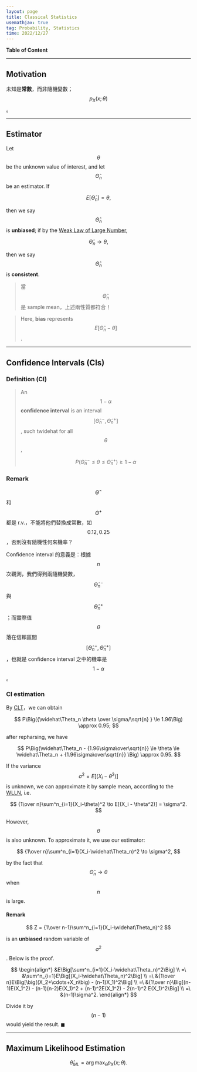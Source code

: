 ```yaml
---
layout: page
title: Classical Statistics
usemathjax: true
tag: Probability, Statistics
time: 2022/12/27
---
```


**Table of Content**


---

## Motivation

未知是**常數**，而非隨機變數；$$p_X(x; \theta)$$。

---

## Estimator

Let $$\theta$$ be the unknown value of interest, and let $$\widehat \Theta_n$$ be an estimator. If 

$$
E[\widehat \Theta_n] = \theta,
$$

then we say $$\widehat \Theta_n$$ is **unbiased**; if by the [Weak Law of Large Number](../D-WLLN),

$$
\widehat \Theta_n \to \theta,
$$

then we say $$\widehat \Theta_n$$ is **consistent**.

> 當 $$\widehat \Theta_n$$ 是 sample mean，上述兩性質都符合！

> Here, **bias** represents $$E[\widehat \Theta_n-\theta]$$.

---

## Confidence Intervals (CIs)

### Definition (CI)
> An $$1-\alpha$$ **confidence interval** is an interval $$[\widehat\Theta_n^{-}, \widehat\Theta_n^{+}]$$, such twidehat for all $$\theta$$,
>
> $$
> P(\widehat\Theta_n^{-} \le \theta \le \widehat\Theta_n^{+}) \ge 1-\alpha
> $$

### Remark

$$\widehat\Theta^{-}$$ 和 $$\widehat\Theta^{+}$$ 都是 r.v.，不能將他們替換成常數，如 $$0.12, 0.25$$，否則沒有隨機性何來機率？

Confidence interval 的意義是：根據 $$n$$ 次觀測，我們得到兩隨機變數，$$\widehat\Theta_n^{-}$$ 與 $$\widehat\Theta_n^{+}$$；而實際值 $$\theta$$ 落在信賴區間 $$[\widehat\Theta_n^{-}, \widehat\Theta_n^{+}]$$，也就是 confidence interval 之中的機率是 $$1-\alpha$$。

### CI estimation

By [CLT](../E-clt)，we can obtain

$$
P\Big({\widehat\Theta_n  \theta \over \sigma/\sqrt{n} } \le 1.96\Big) \approx 0.95;
$$

after repharsing, we have

$$
P\Big(\widehat\Theta_n - {1.96\sigma\over\sqrt{n}} \le \theta \le \widehat\Theta_n + {1.96\sigma\over\sqrt{n}} \Big) \approx 0.95.
$$

If the variance $$\sigma^2 = E[(X_i - \theta^2)] $$ is unknown, we can approximate it by sample mean, according to the [WLLN](../D-WLLN), i.e.

$$
{1\over n}\sum^n_{i=1}(X_i-\theta)^2 \to E[(X_i - \theta^2)] = \sigma^2.
$$

However, $$\theta$$ is also unknown. To approximate it, we use our estimator:

$$
{1\over n}\sum^n_{i=1}(X_i-\widehat\Theta_n)^2 \to \sigma^2,
$$

by the fact that $$\widehat\Theta_n \to \theta$$ when $$n$$ is large. 

#### Remark

$$
Z = {1\over n-1}\sum^n_{i=1}(X_i-\widehat\Theta_n)^2
$$

is an **unbiased** random variable of $$\sigma^2$$. Below is the proof.

$$
\begin{align*}
  &E\Big[\sum^n_{i=1}(X_i-\widehat\Theta_n)^2\Big] \\
=\ &\sum^n_{i=1}E\Big[(X_i-\widehat\Theta_n)^2\Big] \\
=\ &{1\over n}E\Big[\big((X_2+\cdots+X_n\big) - (n-1)X_1)^2\Big] \\
=\ &{1\over n}\Big[(n-1)E(X_1^2) - (n-1)(n-2)E(X_1)^2 + (n-1)^2E(X_1^2) - 2(n-1)^2 E(X_1)^2\Big] \\
=\ &(n-1)\sigma^2. 
\end{align*}
$$

Divide it by $$(n-1)$$ would yield the result. ◼

---

## Maximum Likelihood Estimation

$$
\hat\theta_{ML} = \arg \max_\theta p_X(x; \theta).
$$